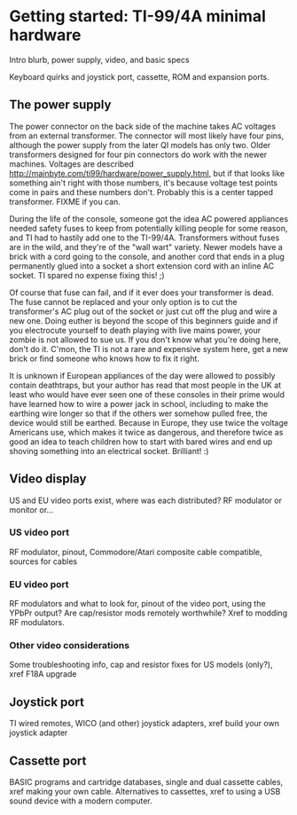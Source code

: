 # Getting started: TI-99/4A minimal hardware

Intro blurb, power supply, video, and basic specs

Keyboard quirks and joystick port, cassette, ROM and expansion ports.

## The power supply

The power connector on the back side of the machine takes AC voltages from an
external transformer.  The connector will most likely have four pins, although
the power supply from the later QI models has only two.  Older transformers
designed for four pin connectors do work with the newer machines.  Voltages
are described <http://mainbyte.com/ti99/hardware/power_supply.html>, but if
that looks like something ain't right with those numbers, it's because voltage
test points come in pairs and these numbers don't.  Probably this is a center
tapped transformer.  FIXME if you can.

During the life of the console, someone got the idea AC powered appliances
needed safety fuses to keep from potentially killing people for some reason,
and TI had to hastily add one to the TI-99/4A.  Transformers without fuses are
in the wild, and they're of the "wall wart" variety.  Newer models have a
brick with a cord going to the console, and another cord that ends in a plug
permanently glued into a socket a short extension cord with an inline AC
socket.  TI spared no expense fixing this!  ;)

Of course that fuse can fail, and if it ever does your transformer is dead.
The fuse cannot be replaced and your only option is to cut the transformer's
AC plug out of the socket or just cut off the plug and wire a new one.  Doing
euther is beyond the scope of this beginners guide and if you electrocute
yourself to death playing with live mains power, your zombie is not allowed to
sue us.  If you don't know what you're doing here, don't do it.  C'mon, the TI
is not a rare and expensive system here, get a new brick or find someone who
knows how to fix it right.

It is unknown if European appliances of the day were allowed to possibly
contain deathtraps, but your author has read that most people in the UK at
least who would have ever seen one of these consoles in their prime would have
learned how to wire a power jack in school, including to make the earthing
wire longer so that if the others wer somehow pulled free, the device would
still be earthed.  Because in Europe, they use twice the voltage Americans
use, which makes it twice as dangerous, and therefore twice as good an idea to
teach children how to start with bared wires and end up shoving something into
an electrical socket.  Brilliant!  :)


## Video display

US and EU video ports exist, where was each distributed?  RF modulator or monitor or...

### US video port

RF modulator, pinout, Commodore/Atari composite cable compatible, sources for
cables

### EU video port

RF modulators and what to look for, pinout of the video port, using the YPbPr
output?  Are cap/resistor mods remotely worthwhile?  Xref to modding RF
modulators.

### Other video considerations

Some troubleshooting info, cap and resistor fixes for US models (only?), xref F18A upgrade

## Joystick port

TI wired remotes, WICO (and other) joystick adapters, xref build your own
joystick adapter

## Cassette port

BASIC programs and cartridge databases, single and dual cassette cables, xref
making your own cable.  Alternatives to cassettes, xref to using a USB sound
device with a modern computer.

